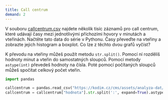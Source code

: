 ```yaml
---
title: Call centrum
demand: 2
---
```



V souboru [callcentrum.csv](assets/callcentrum.csv) najdete několik tisíc záznamů pro call centrum, které udávají časy mezi jednotlivými příchozími hovory v minutách a vteřinách. Načtěte tato data do série v Pythonu. Časy převeďte na vteřiny a zobrazte jejich histogram a boxplot. Co lze z těchto dvou grafů vyčíst?

K převodu na vteřiny můžeš použít metodu `str.split()`. Pomocí ní rozdělíš hodnoty minut a vteřin do samostatných sloupců. Pomocí metody `astype(int)` převedeš hodnoty na čísla. Poté pomocí počítaných sloupců můžeš spočítat celkový počet vteřin.

```py
import pandas

callcentrum = pandas.read_csv("https://kodim.cz/cms/assets/analyza-dat/python-data-1/python-pro-data-1/vizualizace/excs/call-centrum/callcentrum.csv")
callcentrum = callcentrum["hodnota"].str.split(':', expand=True).astype(int)
```
